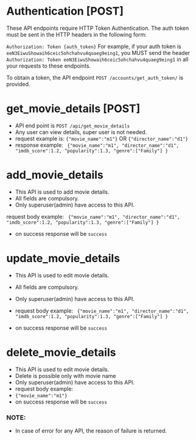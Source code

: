  
# Authentication [POST]

These API endpoints require HTTP Token Authentication. The auth token must be
sent in the HTTP headers in the following form:

`
Authorization: Token {auth_token}
`
For example, if your auth token is `eeN3EiwuShowaih6ceic5ohchahvu4quaeg9eing1`,
you MUST send the header `Authorization: Token
eeN3EiwuShowaih6ceic5ohchahvu4quaeg9eing1` in all your requests to these 
endpoints.

To obtain a token, the API endpoint `POST /accounts/get_auth_token/` is provided.

# get_movie_details [POST]

- API end point is `POST /api/get_movie_details`
- Any user can view details, super user is not needed.
- request example is:
`{"movie_name":"m1"}`
OR
`{"director_name":"d1"}`
- response example:
`
{"movie_name":"m1",
"director_name":"d1",
"imdb_score":1.2,
"popularity":1.3,
 "genre":["Family"]
}`

# add_movie_details

- This API is used to add movie details.
- All fields are compulsory.
- Only superuser(admin) have access to this API.

request body example:
`
{"movie_name":"m1",
"director_name":"d1",
"imdb_score":1.2,
"popularity":1.3,
 "genre":["Family"]
}`
- on success response will be
`success`

# update_movie_details

- This API is used to edit movie details.
- All fields are compulsory.
- Only superuser(admin) have access to this API.

- request body example:
`
{"movie_name":"m1",
"director_name":"d1",
"imdb_score":1.2,
"popularity":1.3,
 "genre":["Family"]
}`
- on success response will be
`success`

# delete_movie_details
- This API is used to edit movie details.
- Delete is possible only with movie name
- Only superuser(admin) have access to this API.
- request body example:
- `{"movie_name":"m1"}`
- on success response will be
`success`

### NOTE:
- In case of error for any API, the reason of failure is returned.
